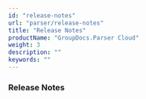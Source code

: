```yaml
---
id: "release-notes"
url: "parser/release-notes"
title: "Release Notes"
productName: "GroupDocs.Parser Cloud"
weight: 3
description: ""
keywords: ""
---
```


### Release Notes ###



